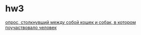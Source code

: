 # hw3
[опрос, столкнувший между собой кошек и собак, в котором поучаствовало человек](https://docs.google.com/forms/d/1XAWYSznQu9ZDs94r7YX8JLcxT6AOJ2NqkhQG6h73eNw/edit)
